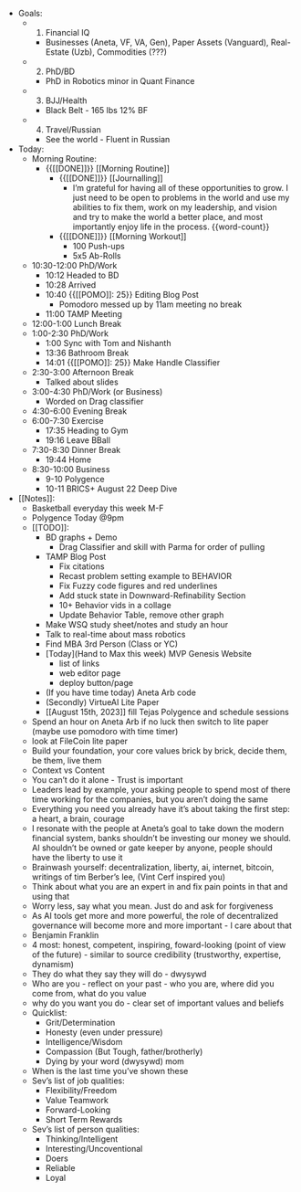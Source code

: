 - Goals:
    - 1. Financial IQ
        - Businesses (Aneta, VF, VA, Gen), Paper Assets (Vanguard), Real-Estate (Uzb), Commodities (???)
    - 2. PhD/BD
        - PhD in Robotics minor in Quant Finance
    - 3. BJJ/Health
        - Black Belt - 165 lbs 12% BF
    - 4. Travel/Russian
        - See the world - Fluent in Russian
- Today:
    - Morning Routine:
        - {{[[DONE]]}} [[Morning Routine]]
            - {{[[DONE]]}} [[Journalling]]
                - I’m grateful for having all of these opportunities to grow. I just need to be open to problems in the world and use my abilities to fix them, work on my leadership, and vision and try to make the world a better place, and most importantly enjoy life in the process. {{word-count}}
            - {{[[DONE]]}} [[Morning Workout]]
                - 100 Push-ups
                - 5x5 Ab-Rolls
    - 10:30-12:00 PhD/Work
        - 10:12 Headed to BD
        - 10:28 Arrived
        - 10:40 {{[[POMO]]: 25}} Editing Blog Post
            - Pomodoro messed up by 11am meeting no break
        - 11:00 TAMP Meeting
    - 12:00-1:00 Lunch Break
    - 1:00-2:30 PhD/Work
        - 1:00 Sync with Tom and Nishanth
        - 13:36 Bathroom Break
        - 14:01 {{[[POMO]]: 25}} Make Handle Classifier
    - 2:30-3:00 Afternoon Break
        - Talked about slides
    - 3:00-4:30 PhD/Work (or Business)
        - Worded on Drag classifier
    - 4:30-6:00 Evening Break
    - 6:00-7:30 Exercise
        - 17:35 Heading to Gym
        - 19:16 Leave BBall
    - 7:30-8:30 Dinner Break
        - 19:44 Home
    - 8:30-10:00 Business
        - 9-10 Polygence
        - 10-11 BRICS+ August 22 Deep Dive
- [[Notes]]:
    - Basketball everyday this week M-F
    - Polygence Today @9pm
    - [[TODO]]:
        - BD graphs + Demo
            - Drag Classifier and skill with Parma for order of pulling
        - TAMP Blog Post
            - Fix citations
            - Recast problem setting example to BEHAVIOR
            - Fix Fuzzy code figures and red underlines
            - Add stuck state in Downward-Refinability Section
            - 10+ Behavior vids in a collage
            - Update Behavior Table, remove other graph
        - Make WSQ study sheet/notes and study an hour
        - Talk to real-time about mass robotics
        - Find MBA 3rd Person (Class or YC)
        - [Today](Hand to Max this week) MVP Genesis Website
            - list of links
            - web editor page
            - deploy button/page
        - (If you have time today) Aneta Arb code
        - (Secondly) VirtueAI Lite Paper
        - [[August 15th, 2023]] fill Tejas Polygence and schedule sessions
    - Spend an hour on Aneta Arb if no luck then switch to lite paper (maybe use pomodoro with time timer)
    - look at FileCoin lite paper
    - Build your foundation, your core values brick by brick, decide them, be them, live them
    - Context vs Content
    - You can’t do it alone - Trust is important
    - Leaders lead by example, your asking people to spend most of there time working for the companies, but you aren’t doing the same
    - Everything you need you already have it’s about taking the first step: a heart, a brain, courage
    - I resonate with the people at Aneta’s goal to take down the modern financial system, banks shouldn’t be investing our money we should. AI shouldn’t be owned or gate keeper by anyone, people should have the liberty to use it
    - Brainwash yourself: decentralization, liberty, ai, internet, bitcoin, writings of tim Berber’s lee, (Vint Cerf inspired you)
    - Think about what you are an expert in and fix pain points in that and using that
    - Worry less, say what you mean. Just do and ask for forgiveness
    - As AI tools get more and more powerful, the role of decentralized governance will become more and more important - I care about that
    - Benjamin Franklin
    - 4 most: honest, competent, inspiring, foward-looking (point of view of the future) - similar to source credibility (trustworthy, expertise, dynamism)
    - They do what they say they will do - dwysywd
    - Who are you - reflect on your past - who you are, where did you come from, what do you value
    - why do you want you do - clear set of important values and beliefs
    - Quicklist:
        - Grit/Determination
        - Honesty (even under pressure)
        - Intelligence/Wisdom
        - Compassion (But Tough, father/brotherly)
        - Dying by your word (dwysywd) mom
    - When is the last time you’ve shown these
    - Sev’s list of job qualities:
        - Flexibility/Freedom
        - Value Teamwork
        - Forward-Looking
        - Short Term Rewards
    - Sev’s list of person qualities:
        - Thinking/Intelligent
        - Interesting/Uncoventional
        - Doers
        - Reliable
        - Loyal

